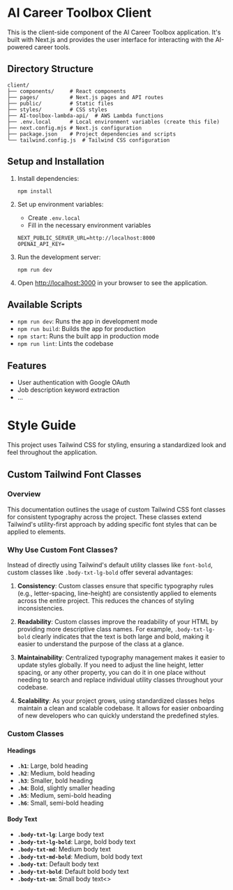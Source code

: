 # AI Career Toolbox Client

This is the client-side component of the AI Career Toolbox application. It's built with Next.js and provides the user interface for interacting with the AI-powered career tools.

## Directory Structure

```
client/
├── components/     # React components
├── pages/          # Next.js pages and API routes
├── public/         # Static files
├── styles/         # CSS styles
├── AI-toolbox-lambda-api/  # AWS Lambda functions
├── .env.local      # Local environment variables (create this file)
├── next.config.mjs # Next.js configuration
├── package.json    # Project dependencies and scripts
└── tailwind.config.js  # Tailwind CSS configuration
```

## Setup and Installation

1. Install dependencies:

   ```
   npm install
   ```

2. Set up environment variables:

   - Create `.env.local`
   - Fill in the necessary environment variables

   ```
   NEXT_PUBLIC_SERVER_URL=http://localhost:8000
   OPENAI_API_KEY=
   ```

3. Run the development server:

   ```
   npm run dev
   ```

4. Open [http://localhost:3000](http://localhost:3000) in your browser to see the application.

## Available Scripts

- `npm run dev`: Runs the app in development mode
- `npm run build`: Builds the app for production
- `npm start`: Runs the built app in production mode
- `npm run lint`: Lints the codebase

## Features

- User authentication with Google OAuth
- Job description keyword extraction
- ...

# Style Guide

This project uses Tailwind CSS for styling, ensuring a standardized look and feel throughout the application.

## Custom Tailwind Font Classes

### Overview

This documentation outlines the usage of custom Tailwind CSS font classes for consistent typography across the project. These classes extend Tailwind's utility-first approach by adding specific font styles that can be applied to elements.

### Why Use Custom Font Classes?

Instead of directly using Tailwind's default utility classes like `font-bold`, custom classes like `.body-txt-lg-bold` offer several advantages:

1. **Consistency**: Custom classes ensure that specific typography rules (e.g., letter-spacing, line-height) are consistently applied to elements across the entire project. This reduces the chances of styling inconsistencies.

2. **Readability**: Custom classes improve the readability of your HTML by providing more descriptive class names. For example, `.body-txt-lg-bold` clearly indicates that the text is both large and bold, making it easier to understand the purpose of the class at a glance.

3. **Maintainability**: Centralized typography management makes it easier to update styles globally. If you need to adjust the line height, letter spacing, or any other property, you can do it in one place without needing to search and replace individual utility classes throughout your codebase.

4. **Scalability**: As your project grows, using standardized classes helps maintain a clean and scalable codebase. It allows for easier onboarding of new developers who can quickly understand the predefined styles.

### Custom Classes

#### Headings

- **`.h1`**: Large, bold heading
- **`.h2`**: Medium, bold heading
- **`.h3`**: Smaller, bold heading
- **`.h4`**: Bold, slightly smaller heading
- **`.h5`**: Medium, semi-bold heading
- **`.h6`**: Small, semi-bold heading

#### Body Text

- **`.body-txt-lg`**: Large body text
- **`.body-txt-lg-bold`**: Large, bold body text
- **`.body-txt-md`**: Medium body text
- **`.body-txt-md-bold`**: Medium, bold body text
- **`.body-txt`**: Default body text
- **`.body-txt-bold`**: Default bold body text
- **`.body-txt-sm`**: Small body text<>

<!-- ## Contributing

Please read the main [CONTRIBUTING.md](../CONTRIBUTING.md) file in the root directory for details on our code of conduct and the process for submitting pull requests. -->
